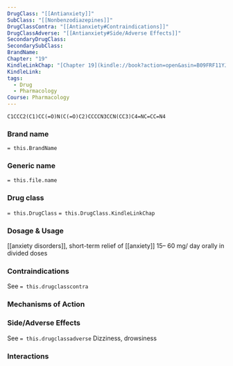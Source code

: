 ```yaml
---
DrugClass: "[[Antianxiety]]"
SubClass: "[[Nonbenzodiazepines]]"
DrugClassContra: "[[Antianxiety#Contraindications]]"
DrugClassAdverse: "[[Antianxiety#Side/Adverse Effects]]"
SecondaryDrugClass: 
SecondarySubClass: 
BrandName: 
Chapter: "19"
KindleLinkChap: "[Chapter 19](kindle://book?action=open&asin=B09FRF11YJ&location=10180)"
KindleLink: 
tags:
  - Drug
  - Pharmacology
Course: Pharmacology
---
```

```smiles
C1CCC2(C1)CC(=O)N(C(=O)C2)CCCCN3CCN(CC3)C4=NC=CC=N4
```

### Brand name
`= this.BrandName`
### Generic name
`= this.file.name`
### Drug class 
`= this.DrugClass`
	`= this.DrugClass.KindleLinkChap`

### Dosage & Usage
[[anxiety disorders]], short-term relief of [[anxiety]]
 15– 60 mg/ day orally in divided doses
### Contraindications
See `= this.drugclasscontra`

### Mechanisms of Action

### Side/Adverse Effects
See `= this.drugclassadverse`
Dizziness, drowsiness
### Interactions
